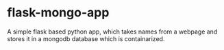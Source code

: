 # flask-mongo-app
A simple flask based python app, which takes names from a webpage and stores it in a mongodb database which is containarized.
